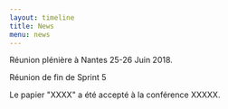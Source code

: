 ```yaml
---
layout: timeline
title: News
menu: news
---
```


<div class="timeline">

<div class="container left">

<div class="content">

Réunion plénière à Nantes 25-26 Juin 2018. 

</div>

</div>

<div class="container right">

<div class="content">

Réunion de fin de Sprint 5


</div>

</div>

<div class="container left">

<div class="content">

Le papier "XXXX" a été accepté à la conférence XXXXX.

</div>

</div>

</div>




